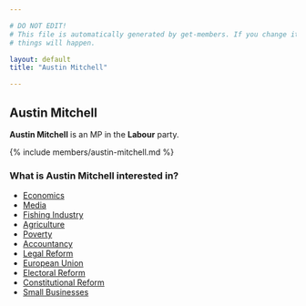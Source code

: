 ```yaml
---

# DO NOT EDIT!
# This file is automatically generated by get-members. If you change it, bad
# things will happen.

layout: default
title: "Austin Mitchell"

---
```


## Austin Mitchell

**Austin Mitchell** is an MP in the **Labour** party.

{% include members/austin-mitchell.md %}

### What is Austin Mitchell interested in?


* [Economics](/interests/economics.html)
* [Media](/interests/media.html)
* [Fishing Industry](/interests/fishing-industry.html)
* [Agriculture](/interests/agriculture.html)
* [Poverty](/interests/poverty.html)
* [Accountancy](/interests/accountancy.html)
* [Legal Reform](/interests/legal-reform.html)
* [European Union](/interests/european-union.html)
* [Electoral Reform](/interests/electoral-reform.html)
* [Constitutional Reform](/interests/constitutional-reform.html)
* [Small Businesses](/interests/small-businesses.html)

